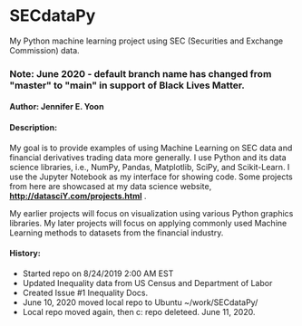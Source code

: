 # SECdataPy  
My Python machine learning project using SEC (Securities and Exchange Commission) data.      

### Note: June 2020 - default branch name has changed from "master" to "main" in support of Black Lives Matter.  

#### Author: Jennifer E. Yoon  

#### Description:  

My goal is to provide examples of using Machine Learning on SEC data and financial derivatives trading data more generally.  I use Python and its data science libraries, i.e., NumPy, Pandas, Matplotlib, SciPy, and Scikit-Learn.  I use the Jupyter Notebook as my interface for showing code.  Some projects from here are showcased at my data science website, **http://datasciY.com/projects.html** .

My earlier projects will focus on visualization using various Python graphics libraries.  My later projects will focus on applying commonly used Machine Learning methods to datasets from the financial industry.  

#### History:  

 * Started repo on 8/24/2019 2:00 AM EST  
 * Updated Inequality data from US Census and Department of Labor  
 * Created Issue #1 Inequality Docs.  
 * June 10, 2020 moved local repo to Ubuntu ~/work/SECdataPy/  
 * Local repo moved again, then c: repo deleteed. June 11, 2020. 
